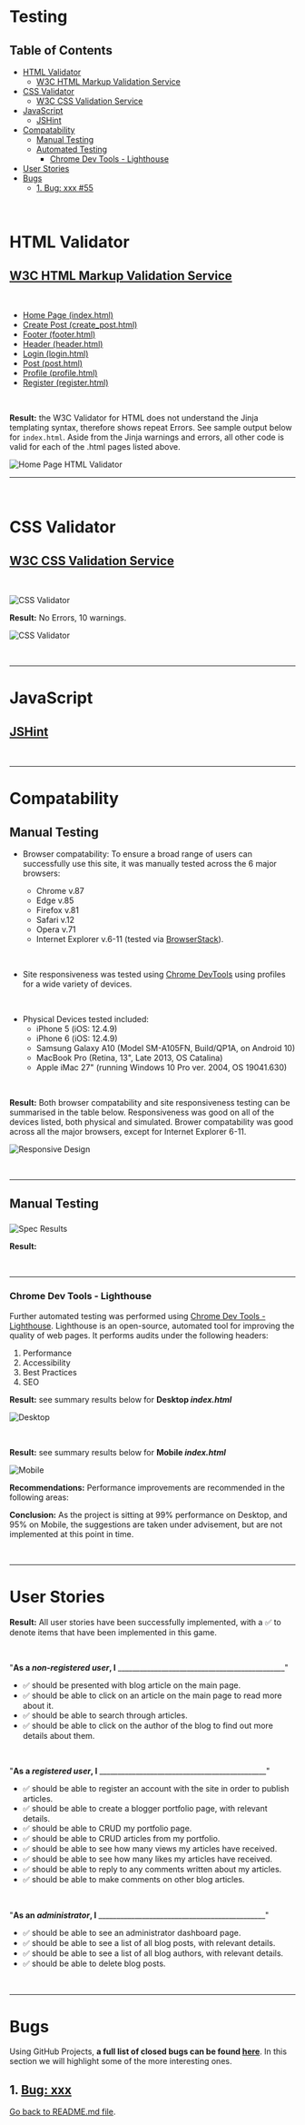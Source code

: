 
# Testing <!-- omit in toc -->

## Table of Contents
- [HTML Validator](#html-validator)
  - [W3C HTML Markup Validation Service](#w3c-html-markup-validation-service)
- [CSS Validator](#css-validator)
  - [W3C CSS Validation Service](#w3c-css-validation-service)
- [JavaScript](#javascript)
  - [JSHint](#jshint)
- [Compatability](#compatability)
  - [Manual Testing](#manual-testing)
  - [Automated Testing](#automated-testing)
    - [Chrome Dev Tools - Lighthouse](#chrome-dev-tools---lighthouse)
- [User Stories](#user-stories)
- [Bugs](#bugs)
  - [1. Bug: xxx #55](#1-bug-xxx-55)

<br/>


# HTML Validator

## [W3C HTML Markup Validation Service](https://validator.w3.org/)

<br/>

- [Home Page (index.html)](https://github.com/leithdm/medium-bloggy/blob/master/templates/index.html)
- [Create Post (create_post.html)](https://github.com/leithdm/medium-bloggy/blob/master/templates/create_post.html)
- [Footer (footer.html)](https://github.com/leithdm/medium-bloggy/blob/master/templates/footer.html)
- [Header (header.html)](https://github.com/leithdm/medium-bloggy/blob/master/templates/header.html)  
- [Login (login.html)](https://github.com/leithdm/medium-bloggy/blob/master/templates/login.html)
- [Post (post.html)](https://github.com/leithdm/medium-bloggy/blob/master/templates/post.html)
- [Profile (profile.html)](https://github.com/leithdm/medium-bloggy/blob/master/templates/profile.html)
- [Register (register.html)](https://github.com/leithdm/medium-bloggy/blob/master/templates/register.html)

<br/>

**Result:** the W3C Validator for HTML does not understand the Jinja templating syntax, therefore shows repeat Errors. See sample output below for `index.html`. 
Aside from the Jinja warnings and errors, all other code is valid for each of the .html pages listed above. 

![Home Page HTML Validator](static/testing/index.html-testing.PNG)




----------

<br/>

# CSS Validator

## [W3C CSS Validation Service](https://jigsaw.w3.org/css-validator/)

<br/>

![CSS Validator](static/testing/css-testing.PNG)

**Result:** No Errors, 10 warnings.


![CSS Validator](static/testing/css-warnings-testing.PNG)

<br/>

----------

# JavaScript

## [JSHint](https://jshint.com/)


<br/>

----------

# Compatability

## Manual Testing

- Browser compatability: To ensure a broad range of users can successfully use this site, it was manually tested across the 6 major browsers:

  - Chrome v.87
  - Edge v.85
  - Firefox v.81
  - Safari v.12
  - Opera v.71
  - Internet Explorer v.6-11 (tested via [BrowserStack](https://www.browserstack.com/test-in-internet-explorer)).

<br/>

- Site responsiveness was tested using [Chrome DevTools](https://developers.google.com/web/tools/chrome-devtools) using profiles for a wide variety of devices.

<br/>

- Physical Devices tested included:
  - iPhone 5 (iOS: 12.4.9)
  - iPhone 6 (iOS: 12.4.9)
  - Samsung Galaxy A10 (Model SM-A105FN, Build/QP1A, on Android 10)
  - MacBook Pro (Retina, 13", Late 2013, OS Catalina)
  - Apple iMac 27" (running Windows 10 Pro ver. 2004, OS 19041.630)

<br/>

**Result:** Both browser compatability and site responsiveness testing can be summarised in the table below. Responsiveness was good on all of the devices listed, both physical and simulated. Brower compatability was good across all the major browsers, except for Internet Explorer 6-11.

![Responsive Design](assets/testing/results/responsiveness.PNG)

<br/>

----------

## Manual Testing

###

![Spec Results](assets/testing/results/jasmine-testing.PNG)

**Result:**

<br/>

----------

### Chrome Dev Tools - Lighthouse

Further automated testing was performed using [Chrome Dev Tools - Lighthouse](https://developers.google.com/web/tools/lighthouse). Lighthouse is an open-source, automated tool for improving the quality of web pages. It performs audits under the following headers:
1. Performance
2. Accessibility
3. Best Practices
4. SEO

**Result:** see summary results below for **Desktop *index.html***

![Desktop](assets/testing/results/lighthouse-desktop.PNG)


<br/>

**Result:** see summary results below for **Mobile *index.html***

![Mobile](assets/testing/results/lighthouse-mobile.PNG)


**Recommendations:** Performance improvements are recommended in the following areas:


**Conclusion:** As the project is sitting at 99% performance on Desktop, and 95% on Mobile, the suggestions are taken under advisement, but are not implemented at this point in time.

<br/>

----------

# User Stories


**Result:** All user stories have been successfully implemented, with a :white_check_mark: to denote items that have been implemented in this game.

<br/>


"**__As a *non-registered user*, I__** ______________________________________________"

- :white_check_mark: should be presented with blog article on the main page.
- :white_check_mark: should be able to click on an article on the main page to read more about it.
- :white_check_mark: should be able to search through articles.
- :white_check_mark: should be able to click on the author of the blog to find out more details about them.

<br/>

"**__As a *registered user*, I__** ______________________________________________"

- :white_check_mark: should be able to register an account with the site in order to publish articles.
- :white_check_mark: should be able to create a blogger portfolio page, with relevant details.
- :white_check_mark: should be able to CRUD my portfolio page.
- :white_check_mark: should be able to CRUD articles from my portfolio.
- :white_check_mark: should be able to see how many views my articles have received.
- :white_check_mark: should be able to see how many likes my articles have received.
- :white_check_mark: should be able to reply to any comments written about my articles.
- :white_check_mark: should be able to make comments on other blog articles.

<br/>

"**__As an *administrator*, I__** ______________________________________________"

- :white_check_mark: should be able to see an administrator dashboard page.
- :white_check_mark: should be able to see a list of all blog posts, with relevant details.
- :white_check_mark: should be able to see a list of all blog authors, with relevant details.
- :white_check_mark: should be able to delete blog posts.

<br/>

----------

# Bugs

Using GitHub Projects, **a full list of closed bugs can be found [here](https://github.com/leithdm/medium-bloggy/issues)**. In this section we will highlight some of the more interesting ones.

## 1. [Bug: xxx](https://github.com/leithdm/milestone-project-2/issues/55)


[Go back to README.md file](README.md).

